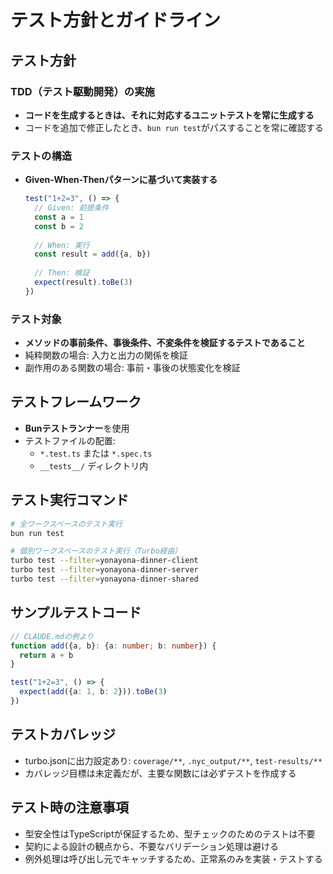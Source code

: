 # テスト方針とガイドライン

## テスト方針

### TDD（テスト駆動開発）の実施
- **コードを生成するときは、それに対応するユニットテストを常に生成する**
- コードを追加で修正したとき、`bun run test`がパスすることを常に確認する

### テストの構造
- **Given-When-Thenパターンに基づいて実装する**
  ```typescript
  test("1+2=3", () => {
    // Given: 前提条件
    const a = 1
    const b = 2
    
    // When: 実行
    const result = add({a, b})
    
    // Then: 検証
    expect(result).toBe(3)
  })
  ```

### テスト対象
- **メソッドの事前条件、事後条件、不変条件を検証するテストであること**
- 純粋関数の場合: 入力と出力の関係を検証
- 副作用のある関数の場合: 事前・事後の状態変化を検証

## テストフレームワーク
- **Bunテストランナー**を使用
- テストファイルの配置:
  - `*.test.ts` または `*.spec.ts`
  - `__tests__/` ディレクトリ内

## テスト実行コマンド
```bash
# 全ワークスペースのテスト実行
bun run test

# 個別ワークスペースのテスト実行（Turbo経由）
turbo test --filter=yonayona-dinner-client
turbo test --filter=yonayona-dinner-server
turbo test --filter=yonayona-dinner-shared
```

## サンプルテストコード
```typescript
// CLAUDE.mdの例より
function add({a, b}: {a: number; b: number}) {
  return a + b
}

test("1+2=3", () => {
  expect(add({a: 1, b: 2})).toBe(3)
})
```

## テストカバレッジ
- turbo.jsonに出力設定あり: `coverage/**`, `.nyc_output/**`, `test-results/**`
- カバレッジ目標は未定義だが、主要な関数には必ずテストを作成する

## テスト時の注意事項
- 型安全性はTypeScriptが保証するため、型チェックのためのテストは不要
- 契約による設計の観点から、不要なバリデーション処理は避ける
- 例外処理は呼び出し元でキャッチするため、正常系のみを実装・テストする

